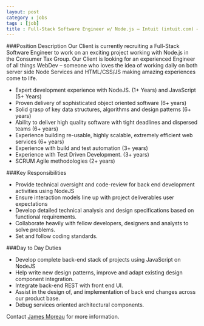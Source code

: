 ```yaml
---
layout: post
category : jobs
tags : [job]
title : Full-Stack Software Engineer w/ Node.js – Intuit (intuit.com) – San Diego, CA
---
```

 
###Position Description
Our Client is currently recruiting a Full-Stack Software Engineer to work on an exciting project working with Node.js in the Consumer Tax Group.  Our Client is looking for an experienced Engineer of all things WebDev – someone who loves the idea of working daily on both server side Node Services and HTML/CSS/JS making amazing experiences come to life.  

* Expert development experience with NodeJS. (1+ Years) and JavaScript (5+ Years)
* Proven delivery of sophisticated object oriented software (6+ years)
* Solid grasp of key data structures, algorithms and design patterns (6+ years)
* Ability to deliver high quality software with tight deadlines and dispersed teams (6+ years)
* Experience building re-usable, highly scalable, extremely efficient web services (6+ years)
* Experience with build and test automation (3+ years)
* Experience with Test Driven Development. (3+ years)
* SCRUM Agile methodologies (2+ years)

###Key Responsibilities

* Provide technical oversight and code-review for back end development activities using NodeJS
* Ensure interaction models line up with project deliverables user expectations
* Develop detailed technical analysis and design specifications based on functional requirements.
* Collaborate heavily with fellow developers, designers and analysts to solve problems.
* Set and follow coding standards.

###Day to Day Duties

* Develop complete back-end stack of projects using JavaScript on NodeJS
* Help write new design patterns, improve and adapt existing design component integration.
* Integrate back-end REST with front end UI.
* Assist in the design of, and implementation of back end changes across our product base.
* Debug services oriented architectural components.

Contact [James Moreau](mailto:jmoreau@integratedassociatesinc.com) for more information.

